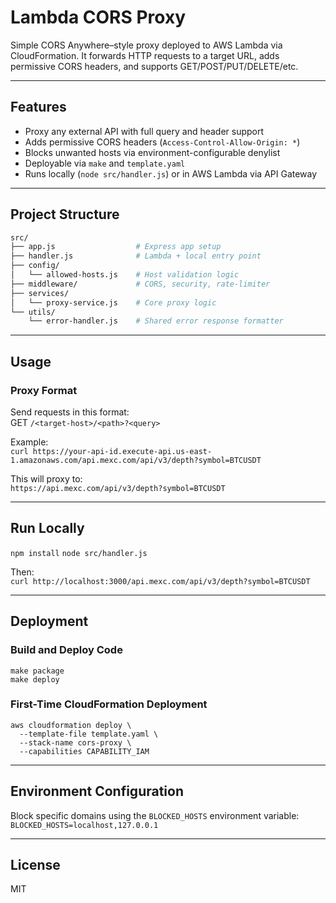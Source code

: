 
# Lambda CORS Proxy
Simple CORS Anywhere–style proxy deployed to AWS Lambda via CloudFormation. It forwards HTTP requests to a target URL, adds permissive CORS headers, and supports GET/POST/PUT/DELETE/etc.

---

## Features

- Proxy any external API with full query and header support  
- Adds permissive CORS headers (`Access-Control-Allow-Origin: *`)  
- Blocks unwanted hosts via environment-configurable denylist  
- Deployable via `make` and `template.yaml`  
- Runs locally (`node src/handler.js`) or in AWS Lambda via API Gateway

---

## Project Structure
```bash
src/  
├── app.js                  # Express app setup  
├── handler.js              # Lambda + local entry point  
├── config/  
│   └── allowed-hosts.js    # Host validation logic  
├── middleware/             # CORS, security, rate-limiter  
├── services/  
│   └── proxy-service.js    # Core proxy logic  
└── utils/  
    └── error-handler.js    # Shared error response formatter
```
---

## Usage

### Proxy Format

Send requests in this format:  
GET `/<target-host>/<path>?<query>`

Example:  
`curl https://your-api-id.execute-api.us-east-1.amazonaws.com/api.mexc.com/api/v3/depth?symbol=BTCUSDT`

This will proxy to:  
`https://api.mexc.com/api/v3/depth?symbol=BTCUSDT`

---

## Run Locally

`npm install`
`node src/handler.js`

Then:  
`curl http://localhost:3000/api.mexc.com/api/v3/depth?symbol=BTCUSDT`

---

## Deployment

### Build and Deploy Code
```
make package     
make deploy
```
### First-Time CloudFormation Deployment
```
aws cloudformation deploy \  
  --template-file template.yaml \  
  --stack-name cors-proxy \  
  --capabilities CAPABILITY_IAM
```
---

## Environment Configuration

Block specific domains using the `BLOCKED_HOSTS` environment variable:  
`BLOCKED_HOSTS=localhost,127.0.0.1`

---

## License

MIT
